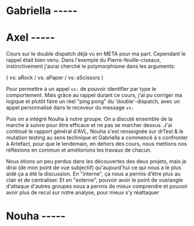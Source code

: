 # Gabriella -----

# Axel -----

  Cours sur le double dispatch déjà vu en META pour ma part. Cependant le rappel était bien venu. Dans l'exemple du Pierre-feuille-ciseaux, instinctivement j'aurai cherché le polymorphisme dans les arguments:



( vs: aRock / vs: aPaper / vs: aScissors )



Pour permettre à un appel `vs:` de pouvoir identifier par type le comportement. Mais grâce au rappel durant ce cours, j'ai pu corriger ma logique et plutôt faire un réel "ping pong" du 'double'-dispatch, avec un appel personnalisé dans le receveur du message `vs:`



Puis on a intégré Nouha à notre groupe. On a discuté ensemble de la marche à suivre pour être efficace et ne pas se marcher dessus. J'ai continué le rapport général d'AVL, Nouha s'est renseignée sur drTest & le mutation testing au sens technique et Gabriella a commencé à s confronter à Artefact, pour que le lendemain, en dehors des cours, nous mettions nos réflexions en commun et améliorions les travaux de chacun.



Nous étions un peu perdus dans les découvertes des deux projets, mais je dirai (de mon point de vue subjectif) qu'aujourd'hui ce qui nous a le plus aidé ça a été la discussion. En "interne", ça nous a permis d'être plus au clair et de centraliser. Et en "externe", pouvoir avoir le point de vue/angle d'attaque d'autres groupes nous a permis de mieux comprendre et pouvoir avoir plus de recul sur notre analyse, pour mieux s'y réattaquer


# Nouha -----



